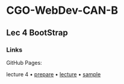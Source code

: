 # CGO-WebDev-CAN-B

## Lec 4 BootStrap

### Links

GitHub Pages:

lecture 4 • [prepare](https://vwslz.github.io/CGO-WebDev-CAN-B/material/lecture%204/site-begin/aboutus.html) • [lecture](https://vwslz.github.io/CGO-WebDev-CAN-B/material/lecture%204/site-from-lecture/aboutus.html) • [sample](https://vwslz.github.io/CGO-WebDev-CAN-B/material/lecture%204/site-sample-solution/aboutus.html)
